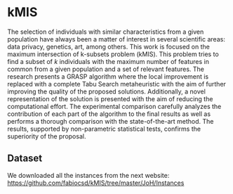 # kMIS

The selection of individuals with similar characteristics from a given population have always been a matter of interest in several scientific areas: data privacy, genetics, art, among others. This work is focused on the maximum intersection of k\-subsets problem (kMIS). This problem tries to find a subset of $k$ individuals with the maximum number of features in common from a given population and a set of relevant features. The research presents a GRASP algorithm where the local improvement is replaced with a complete Tabu Search metaheuristic with the aim of further improving the quality of the proposed solutions. Additionally, a novel representation of the solution is presented with the aim of reducing the computational effort. The experimental comparison carefully analyzes the contribution of each part of the algorithm to the final results as well as performs a thorough comparison with the state-of-the-art method. The results, supported by non-parametric statistical tests, confirms the superiority of the proposal.

## Dataset

We downloaded all the instances from the next website: https://github.com/fabiocsd/kMIS/tree/master/JoH/Instances
